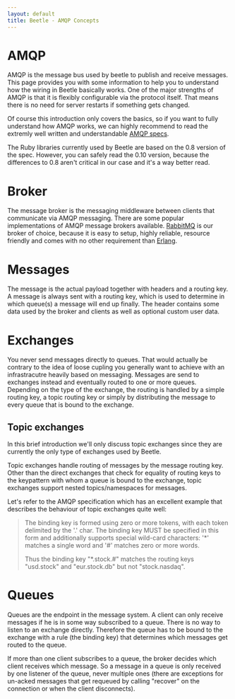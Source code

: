 ```yaml
---
layout: default
title: Beetle - AMQP Concepts
---
```


AMQP
====

AMQP is the message bus used by beetle to publish and receive
messages.  This page provides you with some information to help you to
understand how the wiring in Beetle basically works. One of the major
strengths of AMQP is that it is flexibly configurable via the protocol
itself. That means there is no need for server restarts if something
gets changed.

Of course this introduction only covers the basics, so if you want to
fully understand how AMQP works, we can highly recommend to read the
extremly well written and understandable [AMQP specs][amqp_specs].

The Ruby libraries currently used by Beetle are based on the 0.8
version of the spec. However, you can safely read the 0.10 version,
because the differences to 0.8 aren't critical in our case and it's a
way better read.

Broker
====

The message broker is the messaging middleware between clients that
communicate via AMQP messaging. There are some popular implementations
of AMQP message brokers available. [RabbitMQ][rabbitmq_home] is our
broker of choice, because it is easy to setup, highly reliable,
resource friendly and comes with no other requirement than
[Erlang][erlang_home].

Messages
======

The message is the actual payload together with headers and a routing
key. A message is always sent with a routing key, which is used to
determine in which queue(s) a message will end up finally. The header
contains some data used by the broker and clients as well as optional
custom user data.

Exchanges
======

You never send messages directly to queues. That would actually be
contrary to the idea of loose cupling you generally want to achieve
with an infrastracutre heavily based on messaging. Messages are send
to exchanges instead and eventually routed to one or more
queues. Depending on the type of the exchange, the routing is handled
by a simple routing key, a topic routing key or simply by distributing
the message to every queue that is bound to the exchange.

Topic exchanges
-------------

In this brief introduction we'll only discuss topic exchanges since
they are currently the only type of exchanges used by Beetle.

Topic exchanges handle routing of messages by the message routing
key. Other than the direct exchanges that check for equality of
routing keys to the keypattern with whom a queue is bound to the
exchange, topic exchanges support nested topics/namespaces for
messages.

Let's refer to the AMQP specification which has an excellent example
that describes the behaviour of topic exchanges quite well:

> The binding key is formed using zero or more tokens, with each token
> delimited by the '.' char. The binding key MUST be specified in this
> form and additionally supports special wild-card characters: '\*'
> matches a single word and '#' matches zero or more words.
>
> Thus the binding key "\*.stock.#" matches the routing keys "usd.stock"
> and "eur.stock.db" but not "stock.nasdaq".

Queues
=====

Queues are the endpoint in the message system. A client can only
receive messages if he is in some way subscribed to a queue. There is
no way to listen to an exchange directly. Therefore the queue has to
be bound to the exchange with a rule (the binding key) that determines
which messages get routed to the queue.

If more than one client subscribes to a queue, the broker decides
which client receives which message. So a message in a queue is only
received by one listener of the queue, never multiple ones (there are
exceptions for un-acked messages that get requeued by calling
"recover" on the connection or when the client disconnects).


[amqp_specs]: http://www.amqp.org/confluence/display/AMQP/AMQP+Specification
[rabbitmq_home]: http://www.rabbitmq.com
[erlang_home]: http://www.erlang.org

